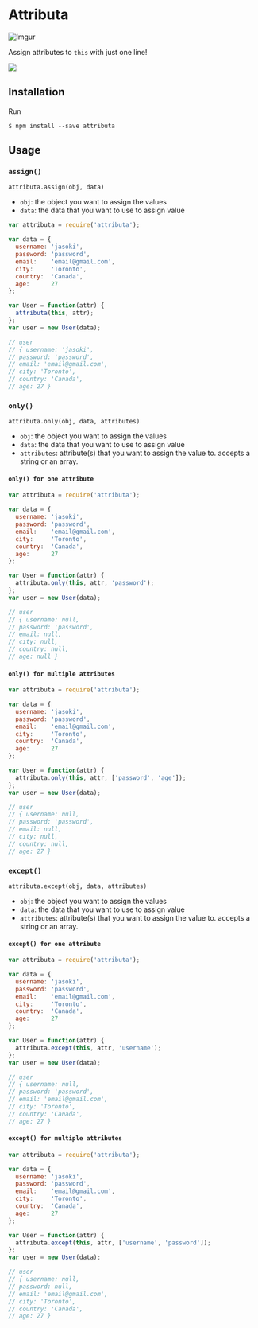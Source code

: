 # Attributa

![Imgur](http://i.imgur.com/Ef0jhBY.png)

Assign attributes to `this` with just one line!

![](https://circleci.com/gh/serv/attributa.svg?style=shield&circle-token=64:ca:2f:b2:2e:33:db:d3:1a:44:ff:14:26:c3:2c:bb)

## Installation

Run

`$ npm install --save attributa`

## Usage

### `assign()`

`attributa.assign(obj, data)`

- `obj`: the object you want to assign the values
- `data`: the data that you want to use to assign value

```js
var attributa = require('attributa');

var data = {
  username: 'jasoki',
  password: 'password',
  email:    'email@gmail.com',
  city:     'Toronto',
  country:  'Canada',
  age:      27
};

var User = function(attr) {
  attributa(this, attr);
};
var user = new User(data);

// user
// { username: 'jasoki',
// password: 'password',
// email: 'email@gmail.com',
// city: 'Toronto',
// country: 'Canada',
// age: 27 }

```

### `only()`

`attributa.only(obj, data, attributes)`

- `obj`: the object you want to assign the values
- `data`: the data that you want to use to assign value
- `attributes`: attribute(s) that you want to assign the value to. accepts a string or an array.

#### `only() for one attribute`

```js
var attributa = require('attributa');

var data = {
  username: 'jasoki',
  password: 'password',
  email:    'email@gmail.com',
  city:     'Toronto',
  country:  'Canada',
  age:      27
};

var User = function(attr) {
  attributa.only(this, attr, 'password');
};
var user = new User(data);

// user
// { username: null,
// password: 'password',
// email: null,
// city: null,
// country: null,
// age: null }
```

#### `only() for multiple attributes`

```js
var attributa = require('attributa');

var data = {
  username: 'jasoki',
  password: 'password',
  email:    'email@gmail.com',
  city:     'Toronto',
  country:  'Canada',
  age:      27
};

var User = function(attr) {
  attributa.only(this, attr, ['password', 'age']);
};
var user = new User(data);

// user
// { username: null,
// password: 'password',
// email: null,
// city: null,
// country: null,
// age: 27 }
```

### `except()`

`attributa.except(obj, data, attributes)`

- `obj`: the object you want to assign the values
- `data`: the data that you want to use to assign value
- `attributes`: attribute(s) that you want to assign the value to. accepts a string or an array.

#### `except() for one attribute`

```js
var attributa = require('attributa');

var data = {
  username: 'jasoki',
  password: 'password',
  email:    'email@gmail.com',
  city:     'Toronto',
  country:  'Canada',
  age:      27
};

var User = function(attr) {
  attributa.except(this, attr, 'username');
};
var user = new User(data);

// user
// { username: null,
// password: 'password',
// email: 'email@gmail.com',
// city: 'Toronto',
// country: 'Canada',
// age: 27 }
```

#### `except() for multiple attributes`

```js
var attributa = require('attributa');

var data = {
  username: 'jasoki',
  password: 'password',
  email:    'email@gmail.com',
  city:     'Toronto',
  country:  'Canada',
  age:      27
};

var User = function(attr) {
  attributa.except(this, attr, ['username', 'password']);
};
var user = new User(data);

// user
// { username: null,
// password: null,
// email: 'email@gmail.com',
// city: 'Toronto',
// country: 'Canada',
// age: 27 }
```
